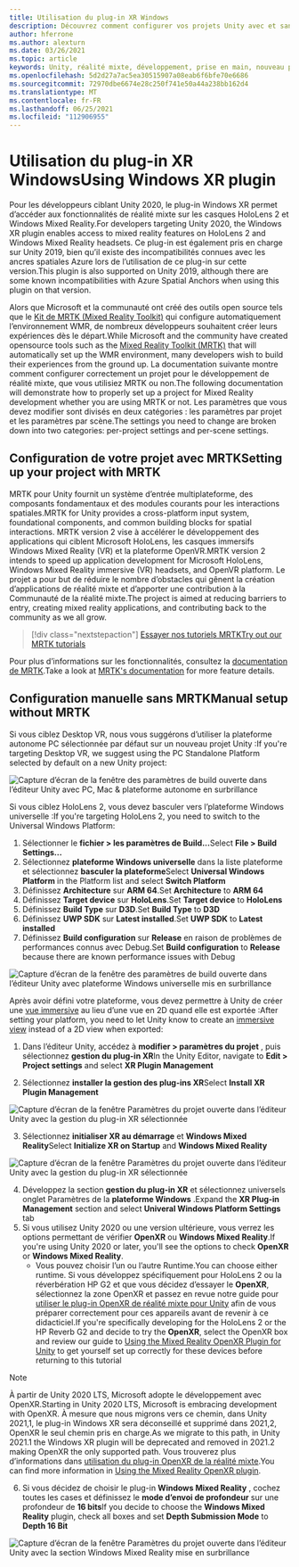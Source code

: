 ```yaml
---
title: Utilisation du plug-in XR Windows
description: Découvrez comment configurer vos projets Unity avec et sans MRTK à l’aide de la prise en charge de Windows XR.
author: hferrone
ms.author: alexturn
ms.date: 03/26/2021
ms.topic: article
keywords: Unity, réalité mixte, développement, prise en main, nouveau projet, Windows Mixed Reality, UWP, XR, performance, Legacy, mrtk, Windows
ms.openlocfilehash: 5d2d27a7ac5ea30515907a08eab6f6bfe70e6686
ms.sourcegitcommit: 72970dbe6674e28c250f741e50a44a238bb162d4
ms.translationtype: MT
ms.contentlocale: fr-FR
ms.lasthandoff: 06/25/2021
ms.locfileid: "112906955"
---
```

# <a name="using-windows-xr-plugin"></a><span data-ttu-id="cace5-104">Utilisation du plug-in XR Windows</span><span class="sxs-lookup"><span data-stu-id="cace5-104">Using Windows XR plugin</span></span>

<span data-ttu-id="cace5-105">Pour les développeurs ciblant Unity 2020, le plug-in Windows XR permet d’accéder aux fonctionnalités de réalité mixte sur les casques HoloLens 2 et Windows Mixed Reality.</span><span class="sxs-lookup"><span data-stu-id="cace5-105">For developers targeting Unity 2020, the Windows XR plugin enables access to mixed reality features on HoloLens 2 and Windows Mixed Reality headsets.</span></span>  <span data-ttu-id="cace5-106">Ce plug-in est également pris en charge sur Unity 2019, bien qu’il existe des incompatibilités connues avec les ancres spatiales Azure lors de l’utilisation de ce plug-in sur cette version.</span><span class="sxs-lookup"><span data-stu-id="cace5-106">This plugin is also supported on Unity 2019, although there are some known incompatibilities with Azure Spatial Anchors when using this plugin on that version.</span></span>

<span data-ttu-id="cace5-107">Alors que Microsoft et la communauté ont créé des outils open source tels que le [Kit de MRTK (Mixed Reality Toolkit)](/windows/mixed-reality/mrtk-unity/configuration/usingupm) qui configure automatiquement l’environnement WMR, de nombreux développeurs souhaitent créer leurs expériences dès le départ.</span><span class="sxs-lookup"><span data-stu-id="cace5-107">While Microsoft and the community have created opensource tools such as the [Mixed Reality Toolkit (MRTK)](/windows/mixed-reality/mrtk-unity/configuration/usingupm) that will automatically set up the WMR environment, many developers wish to build their experiences from the ground up.</span></span>  <span data-ttu-id="cace5-108">La documentation suivante montre comment configurer correctement un projet pour le développement de réalité mixte, que vous utilisiez MRTK ou non.</span><span class="sxs-lookup"><span data-stu-id="cace5-108">The following documentation will demonstrate how to properly set up a project for Mixed Reality development whether you are using MRTK or not.</span></span>  <span data-ttu-id="cace5-109">Les paramètres que vous devez modifier sont divisés en deux catégories : les paramètres par projet et les paramètres par scène.</span><span class="sxs-lookup"><span data-stu-id="cace5-109">The settings you need to change are broken down into two categories: per-project settings and per-scene settings.</span></span>

## <a name="setting-up-your-project-with-mrtk"></a><span data-ttu-id="cace5-110">Configuration de votre projet avec MRTK</span><span class="sxs-lookup"><span data-stu-id="cace5-110">Setting up your project with MRTK</span></span>

<span data-ttu-id="cace5-111">MRTK pour Unity fournit un système d’entrée multiplateforme, des composants fondamentaux et des modules courants pour les interactions spatiales.</span><span class="sxs-lookup"><span data-stu-id="cace5-111">MRTK for Unity provides a cross-platform input system, foundational components, and common building blocks for spatial interactions.</span></span> <span data-ttu-id="cace5-112">MRTK version 2 vise à accélérer le développement des applications qui ciblent Microsoft HoloLens, les casques immersifs Windows Mixed Reality (VR) et la plateforme OpenVR.</span><span class="sxs-lookup"><span data-stu-id="cace5-112">MRTK version 2 intends to speed up application development for Microsoft HoloLens, Windows Mixed Reality immersive (VR) headsets, and OpenVR platform.</span></span> <span data-ttu-id="cace5-113">Le projet a pour but de réduire le nombre d’obstacles qui gênent la création d’applications de réalité mixte et d’apporter une contribution à la Communauté de la réalité mixte.</span><span class="sxs-lookup"><span data-stu-id="cace5-113">The project is aimed at reducing barriers to entry, creating mixed reality applications, and contributing back to the community as we all grow.</span></span>

> [!div class="nextstepaction"]
> [<span data-ttu-id="cace5-114">Essayer nos tutoriels MRTK</span><span class="sxs-lookup"><span data-stu-id="cace5-114">Try out our MRTK tutorials</span></span>](./tutorials/mr-learning-base-02.md?tabs=winxr)

<span data-ttu-id="cace5-115">Pour plus d’informations sur les fonctionnalités, consultez la [documentation de MRTK](/windows/mixed-reality/mrtk-unity).</span><span class="sxs-lookup"><span data-stu-id="cace5-115">Take a look at [MRTK's documentation](/windows/mixed-reality/mrtk-unity) for more feature details.</span></span>

## <a name="manual-setup-without-mrtk"></a><span data-ttu-id="cace5-116">Configuration manuelle sans MRTK</span><span class="sxs-lookup"><span data-stu-id="cace5-116">Manual setup without MRTK</span></span>

<span data-ttu-id="cace5-117">Si vous ciblez Desktop VR, nous vous suggérons d’utiliser la plateforme autonome PC sélectionnée par défaut sur un nouveau projet Unity :</span><span class="sxs-lookup"><span data-stu-id="cace5-117">If you're targeting Desktop VR, we suggest using the PC Standalone Platform selected by default on a new Unity project:</span></span>

![Capture d’écran de la fenêtre des paramètres de build ouverte dans l’éditeur Unity avec PC, Mac & plateforme autonome en surbrillance](images/wmr-config-img-3.png)

<span data-ttu-id="cace5-119">Si vous ciblez HoloLens 2, vous devez basculer vers l’plateforme Windows universelle :</span><span class="sxs-lookup"><span data-stu-id="cace5-119">If you're targeting HoloLens 2, you need to switch to the Universal Windows Platform:</span></span>

1.  <span data-ttu-id="cace5-120">Sélectionner le **fichier > les paramètres de Build...**</span><span class="sxs-lookup"><span data-stu-id="cace5-120">Select **File > Build Settings...**</span></span>
2.  <span data-ttu-id="cace5-121">Sélectionnez **plateforme Windows universelle** dans la liste plateforme et sélectionnez **basculer la plateforme**</span><span class="sxs-lookup"><span data-stu-id="cace5-121">Select **Universal Windows Platform** in the Platform list and select **Switch Platform**</span></span>
3.  <span data-ttu-id="cace5-122">Définissez **Architecture** sur **ARM 64**.</span><span class="sxs-lookup"><span data-stu-id="cace5-122">Set **Architecture** to **ARM 64**</span></span>
4.  <span data-ttu-id="cace5-123">Définissez **Target device** sur **HoloLens**.</span><span class="sxs-lookup"><span data-stu-id="cace5-123">Set **Target device** to **HoloLens**</span></span>
5.  <span data-ttu-id="cace5-124">Définissez **Build Type** sur **D3D**.</span><span class="sxs-lookup"><span data-stu-id="cace5-124">Set **Build Type** to **D3D**</span></span>
6.  <span data-ttu-id="cace5-125">Définissez **UWP SDK** sur **Latest installed**.</span><span class="sxs-lookup"><span data-stu-id="cace5-125">Set **UWP SDK** to **Latest installed**</span></span>
7.  <span data-ttu-id="cace5-126">Définissez **Build configuration** sur **Release** en raison de problèmes de performances connus avec Debug.</span><span class="sxs-lookup"><span data-stu-id="cace5-126">Set **Build configuration** to **Release** because there are known performance issues with Debug</span></span>

![Capture d’écran de la fenêtre des paramètres de build ouverte dans l’éditeur Unity avec plateforme Windows universelle mis en surbrillance](images/wmr-config-img-4.png)

<span data-ttu-id="cace5-128">Après avoir défini votre plateforme, vous devez permettre à Unity de créer une [vue immersive](../../design/app-views.md) au lieu d’une vue en 2D quand elle est exportée :</span><span class="sxs-lookup"><span data-stu-id="cace5-128">After setting your platform, you need to let Unity know to create an [immersive view](../../design/app-views.md) instead of a 2D view when exported:</span></span>

1. <span data-ttu-id="cace5-129">Dans l’éditeur Unity, accédez à **modifier > paramètres du projet** , puis sélectionnez **gestion du plug-in XR**</span><span class="sxs-lookup"><span data-stu-id="cace5-129">In the Unity Editor, navigate to **Edit > Project settings** and select **XR Plugin Management**</span></span>

2. <span data-ttu-id="cace5-130">Sélectionnez **installer la gestion des plug-ins XR**</span><span class="sxs-lookup"><span data-stu-id="cace5-130">Select **Install XR Plugin Management**</span></span>

![Capture d’écran de la fenêtre Paramètres du projet ouverte dans l’éditeur Unity avec la gestion du plug-in XR sélectionnée](images/wmr-config-img-5.png)

3. <span data-ttu-id="cace5-132">Sélectionnez **initialiser XR au démarrage** et **Windows Mixed Reality**</span><span class="sxs-lookup"><span data-stu-id="cace5-132">Select **Initialize XR on Startup** and **Windows Mixed Reality**</span></span>

![Capture d’écran de la fenêtre Paramètres du projet ouverte dans l’éditeur Unity avec la gestion du plug-in XR sélectionnée](images/wmr-config-img-7.png)

4. <span data-ttu-id="cace5-134">Développez la section **gestion du plug-in XR** et sélectionnez universels onglet Paramètres de la **plateforme Windows** .</span><span class="sxs-lookup"><span data-stu-id="cace5-134">Expand the **XR Plug-in Management** section and select **Univeral Windows Platform Settings** tab</span></span>
5. <span data-ttu-id="cace5-135">Si vous utilisez Unity 2020 ou une version ultérieure, vous verrez les options permettant de vérifier **OpenXR** ou **Windows Mixed Reality**.</span><span class="sxs-lookup"><span data-stu-id="cace5-135">If you're using Unity 2020 or later, you'll see the options to check **OpenXR** or **Windows Mixed Reality**.</span></span> 
    * <span data-ttu-id="cace5-136">Vous pouvez choisir l’un ou l’autre Runtime.</span><span class="sxs-lookup"><span data-stu-id="cace5-136">You can choose either runtime.</span></span>  <span data-ttu-id="cace5-137">Si vous développez spécifiquement pour HoloLens 2 ou la réverbération HP G2 et que vous décidez d’essayer le **OpenXR**, sélectionnez la zone OpenXR et passez en revue notre guide pour [utiliser le plug-in OpenXR de réalité mixte pour Unity](./xr-project-setup.md) afin de vous préparer correctement pour ces appareils avant de revenir à ce didacticiel.</span><span class="sxs-lookup"><span data-stu-id="cace5-137">If you're specifically developing for the HoloLens 2 or the HP Reverb G2 and decide to try the **OpenXR**, select the OpenXR box and review our guide to [Using the Mixed Reality OpenXR Plugin for Unity](./xr-project-setup.md) to get yourself set up correctly for these devices before returning to this tutorial</span></span>

> [!NOTE]
> <span data-ttu-id="cace5-138">À partir de Unity 2020 LTS, Microsoft adopte le développement avec OpenXR.</span><span class="sxs-lookup"><span data-stu-id="cace5-138">Starting in Unity 2020 LTS, Microsoft is embracing development with OpenXR.</span></span>  <span data-ttu-id="cace5-139">À mesure que nous migrons vers ce chemin, dans Unity 2021,1, le plug-in Windows XR sera déconseillé et supprimé dans 2021,2, OpenXR le seul chemin pris en charge.</span><span class="sxs-lookup"><span data-stu-id="cace5-139">As we migrate to this path, in Unity 2021.1 the Windows XR plugin will be deprecated and removed in 2021.2 making OpenXR the only supported path.</span></span> <span data-ttu-id="cace5-140">Vous trouverez plus d’informations dans [utilisation du plug-in OpenXR de la réalité mixte](./xr-project-setup.md).</span><span class="sxs-lookup"><span data-stu-id="cace5-140">You can find more information in [Using the Mixed Reality OpenXR plugin](./xr-project-setup.md).</span></span>

6. <span data-ttu-id="cace5-141">Si vous décidez de choisir le plug-in **Windows Mixed Reality** , cochez toutes les cases et définissez le **mode d’envoi de profondeur** sur une profondeur de **16 bits**</span><span class="sxs-lookup"><span data-stu-id="cace5-141">If you decide to choose the **Windows Mixed Reality** plugin, check all boxes and set **Depth Submission Mode** to **Depth 16 Bit**</span></span>

![Capture d’écran de la fenêtre Paramètres du projet ouverte dans l’éditeur Unity avec la section Windows Mixed Reality mise en surbrillance](images/wmr-config-img-8.png)